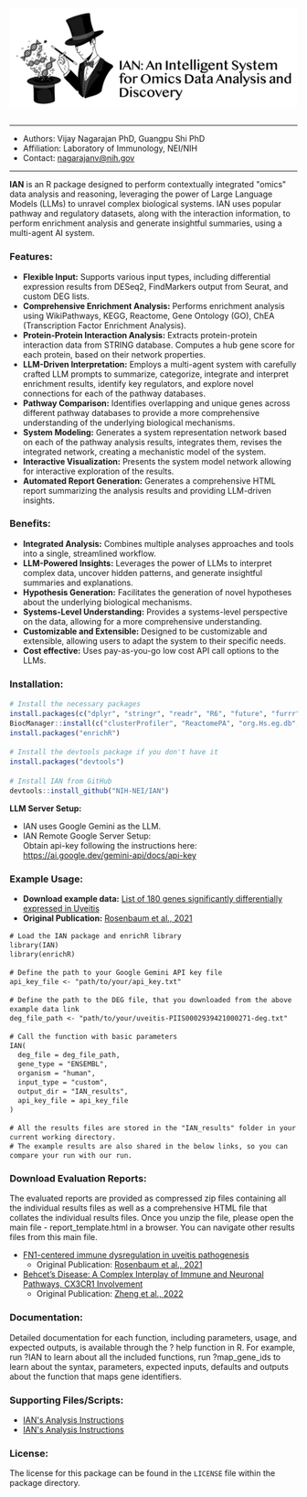 <img align="left" src="inst/docs/ian-logo-b.png"/>&nbsp;

------------
- Authors: Vijay Nagarajan PhD, Guangpu Shi PhD
- Affiliation: Laboratory of Immunology, NEI/NIH
- Contact: nagarajanv@nih.gov
------------
**IAN** is an R package designed to perform contextually integrated "omics" data analysis and reasoning, leveraging the power of Large Language Models (LLMs) to unravel complex biological systems. IAN uses popular pathway and regulatory datasets, along with the interaction information, to perform enrichment analysis and generate insightful summaries, using a multi-agent AI system.

### **Features:**

*   **Flexible Input:** Supports various input types, including differential expression results from DESeq2, FindMarkers output from Seurat, and custom DEG lists.
*   **Comprehensive Enrichment Analysis:** Performs enrichment analysis using WikiPathways, KEGG, Reactome, Gene Ontology (GO), ChEA (Transcription Factor Enrichment Analysis).
*   **Protein-Protein Interaction Analysis:** Extracts protein-protein interaction data from STRING database. Computes a hub gene score for each protein, based on their network properties.
*   **LLM-Driven Interpretation:** Employs a multi-agent system with carefully crafted LLM prompts to summarize, categorize, integrate and interpret enrichment results, identify key regulators, and explore novel connections for each of the pathway databases.
*   **Pathway Comparison:** Identifies overlapping and unique genes across different pathway databases to provide a more comprehensive understanding of the underlying biological mechanisms.
*   **System Modeling:** Generates a system representation network based on each of the pathway analysis results, integrates them, revises the integrated network, creating a mechanistic model of the system.
*   **Interactive Visualization:** Presents the system model network allowing for interactive exploration of the results.
*   **Automated Report Generation:** Generates a comprehensive HTML report summarizing the analysis results and providing LLM-driven insights.

### **Benefits:**

*   **Integrated Analysis:** Combines multiple analyses approaches and tools into a single, streamlined workflow.
*   **LLM-Powered Insights:** Leverages the power of LLMs to interpret complex data, uncover hidden patterns, and generate insightful summaries and explanations.
*   **Hypothesis Generation:** Facilitates the generation of novel hypotheses about the underlying biological mechanisms.
*   **Systems-Level Understanding:** Provides a systems-level perspective on the data, allowing for a more comprehensive understanding.
*   **Customizable and Extensible:** Designed to be customizable and extensible, allowing users to adapt the system to their specific needs.
*   **Cost effective:** Uses pay-as-you-go low cost API call options to the LLMs.


### **Installation:**

```R
# Install the necessary packages
install.packages(c("dplyr", "stringr", "readr", "R6", "future", "furrr", "progressr", "httr", "plyr", "rmarkdown", "visNetwork", "igraph", "devtools"))
BiocManager::install(c("clusterProfiler", "ReactomePA", "org.Hs.eg.db", "org.Mm.eg.db"))
install.packages("enrichR")

# Install the devtools package if you don't have it
install.packages("devtools")

# Install IAN from GitHub
devtools::install_github("NIH-NEI/IAN")

```

**LLM Server Setup:**
* IAN uses Google Gemini as the LLM.
* IAN Remote Google Server Setup: <br>
Obtain api-key following the instructions here:
https://ai.google.dev/gemini-api/docs/api-key

### **Example Usage:**

* **Download example data:** [List of 180 genes significantly differentially expressed in Uveitis](inst/docs/uveitis-PIIS0002939421000271-deg.txt)
* **Original Publication:** [Rosenbaum et al., 2021](https://pmc.ncbi.nlm.nih.gov/articles/PMC8286715/)


```
# Load the IAN package and enrichR library
library(IAN)
library(enrichR)

# Define the path to your Google Gemini API key file
api_key_file <- "path/to/your/api_key.txt"

# Define the path to the DEG file, that you downloaded from the above example data link
deg_file_path <- "path/to/your/uveitis-PIIS0002939421000271-deg.txt"

# Call the function with basic parameters
IAN(
  deg_file = deg_file_path,
  gene_type = "ENSEMBL",
  organism = "human",
  input_type = "custom",
  output_dir = "IAN_results",
  api_key_file = api_key_file
)

# All the results files are stored in the "IAN_results" folder in your current working directory.
# The example results are also shared in the below links, so you can compare your run with our run.
```

### **Download Evaluation Reports:**
The evaluated reports are provided as compressed zip files containing all the individual results files as well as a comprehensive HTML file that collates the individual results files. Once you unzip the file, please open the main file - report_template.html in a browser. You can navigate other results files from this main file.
* [FN1-centered immune dysregulation in uveitis pathogenesis](inst/docs/ian-uv.zip)
  - Original Publication: [Rosenbaum et al., 2021](https://pmc.ncbi.nlm.nih.gov/articles/PMC8286715/)
* [Behcet’s Disease: A Complex Interplay of Immune and Neuronal Pathways, CX3CR1 Involvement](inst/docs/ian-bd.zip)
  - Original Publication: [Zheng et al., 2022](https://pmc.ncbi.nlm.nih.gov/articles/PMC9245671/)

### **Documentation:**

Detailed documentation for each function, including parameters, usage, and expected outputs, is available through the ? help function in R. For example, run ?IAN to learn about all the included functions, run ?map_gene_ids to learn about the syntax, parameters, expected inputs, defaults and outputs about the function that maps gene identifiers.

### **Supporting Files/Scripts:**
- [IAN's Analysis Instructions](inst/docs/analysis_instructions.md)
- [IAN's Analysis Instructions](inst/docs/analysis_parameters.md)

### **License:**

The license for this package can be found in the `LICENSE` file within the package directory.
